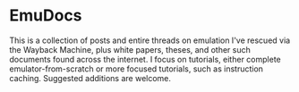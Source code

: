 # EmuDocs
This is a collection of posts and entire threads on emulation I've rescued via the Wayback Machine, plus white papers, theses, and other such documents found across the internet. I focus on tutorials, either complete emulator-from-scratch or more focused tutorials, such as instruction caching. Suggested additions are welcome.
